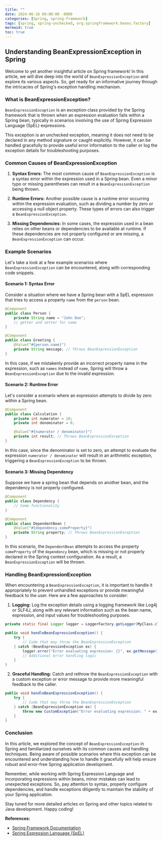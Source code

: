 ```yaml
---
title: ""
date: 2024-06-26 09:00:00 -0000
categories: [Spring, spring-framework]
tags: [spring, spring-unchecked, org.springframework.beans.factory]
mermaid: true
toc: true
---
```


## **Understanding BeanExpressionException in Spring**

Welcome to yet another insightful article on Spring framework! In this article, we will dive deep into the world of `BeanExpressionException` and explore its various aspects. So, get ready for an informative journey through the intricacies of Spring's exception handling mechanism.

### What is BeanExpressionException?

`BeanExpressionException` is an exception class provided by the Spring framework that is thrown when an expression evaluation fails within a Spring bean, typically in scenarios involving the use of Spring Expression Language (SpEL) expressions.

This exception is an unchecked exception, meaning it does not need to be declared in any method signature or caught explicitly. However, it can be handled gracefully to provide useful error information to the caller or log the exception details for troubleshooting purposes.

### Common Causes of BeanExpressionException

1. **Syntax Errors:** The most common cause of `BeanExpressionException` is a syntax error within the expression used in a Spring bean. Even a minor typo or missing parentheses can result in a `BeanExpressionException` being thrown. 

2. **Runtime Errors:** Another possible cause is a runtime error occurring within the expression evaluation, such as dividing a number by zero or accessing a null object property. These types of errors can also trigger a `BeanExpressionException`.

3. **Missing Dependencies:** In some cases, the expression used in a bean relies on other beans or dependencies to be available at runtime. If these dependencies are not properly configured or are missing, a `BeanExpressionException` can occur.

### Example Scenarios

Let's take a look at a few example scenarios where `BeanExpressionException` can be encountered, along with corresponding code snippets.

#### Scenario 1: Syntax Error

Consider a situation where we have a Spring bean with a SpEL expression that tries to access a property `name` from the `person` bean.

```java
@Component
public class Person {
    private String name = "John Doe";
    // getter and setter for name
}

@Component
public class Greeting {
    @Value("#{person.name}")
    private String message; // Throws BeanExpressionException
}
```

In this case, if we mistakenly provide an incorrect property name in the expression, such as `names` instead of `name`, Spring will throw a `BeanExpressionException` due to the invalid expression.

#### Scenario 2: Runtime Error

Let's consider a scenario where an expression attempts to divide by zero within a Spring bean.

```java
@Component
public class Calculation {
    private int numerator = 10;
    private int denominator = 0;

    @Value("#{numerator / denominator}")
    private int result; // Throws BeanExpressionException
}
```

In this case, since the denominator is set to zero, an attempt to evaluate the expression `numerator / denominator` will result in an arithmetic exception, triggering a `BeanExpressionException` to be thrown.

#### Scenario 3: Missing Dependency

Suppose we have a spring bean that depends on another bean, and the dependency is not properly configured.

```java
@Component
public class Dependency {
    // Some functionality
}

@Component
public class DependentBean {
    @Value("#{dependency.someProperty}")
    private String property; // Throws BeanExpressionException
}
```

In this scenario, the `DependentBean` attempts to access the property `someProperty` of the `dependency` bean, which is missing or not properly declared in the Spring context configuration. As a result, a `BeanExpressionException` will be thrown.

### Handling BeanExpressionException

When encountering a `BeanExpressionException`, it is important to handle it appropriately to prevent unhandled exceptions or provide meaningful feedback to the user. Here are a few approaches to consider:

1. **Logging:** Log the exception details using a logging framework like Log4j or SLF4J, along with any relevant information such as the bean name, expression, and input values for troubleshooting purposes.

```java
private static final Logger logger = LoggerFactory.getLogger(MyClass.class);

public void handleBeanExpressionException() {
    try {
        // Code that may throw the BeanExpressionException
    } catch (BeanExpressionException ex) {
        logger.error("Error evaluating expression: {}", ex.getMessage());
        // Additional error handling logic
    }
}
```

2. **Graceful Handling:** Catch and rethrow the `BeanExpressionException` with a custom exception or error message to provide more meaningful feedback to the caller.

```java
public void handleBeanExpressionException() {
    try {
        // Code that may throw the BeanExpressionException
    } catch (BeanExpressionException ex) {
        throw new CustomException("Error evaluating expression: " + ex.getMessage());
    }
}
```

### Conclusion

In this article, we explored the concept of `BeanExpressionException` in Spring and familiarized ourselves with its common causes and handling techniques. Being aware of possible scenarios where this exception can be encountered and understanding how to handle it gracefully will help ensure robust and error-free Spring application development.

Remember, while working with Spring Expression Language and incorporating expressions within beans, minor mistakes can lead to unexpected exceptions. So, pay attention to syntax, properly configure dependencies, and handle exceptions diligently to maintain the stability of your Spring application.

Stay tuned for more detailed articles on Spring and other topics related to Java development. Happy coding!

**References:**

- [Spring Framework Documentation](https://docs.spring.io/spring-framework/docs/current/reference/html/core.html#expressions)
- [Spring Expression Language (SpEL)](https://docs.spring.io/spring-framework/docs/current/reference/html/core.html#expressions-language-ref)